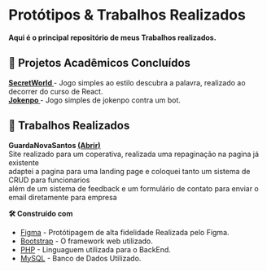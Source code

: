 # Protótipos & Trabalhos Realizados

<strong> Aqui é o principal repositório de meus Trabalhos realizados. </strong>

## 🚀 Projetos Acadêmicos Concluídos

<strong> <a href="https://github.com/GuilhermeBotingnon/Curriculo/tree/main/Prot%C3%B3tipo/SecretWorld"> SecretWorld </a> </strong> - Jogo simples ao estilo descubra a palavra, realizado ao decorrer do curso de React.
<br>
<strong> <a href="https://github.com/GuilhermeBotingnon/Curriculo/tree/main/Prot%C3%B3tipo/jokenpo"> Jokenpo </a> </strong> - Jogo simples de jokenpo contra um bot.

## 🚀 Trabalhos Realizados

<strong> GuardaNovaSantos <a href="https://guardanovadesantos.com.br/"> (Abrir) </a> </strong> <br> Site realizado para um coperativa, realizada uma repaginação na pagina já existente <br>
adaptei a pagina para uma landing page e coloquei tanto um sistema de CRUD para funcionarios <br>
além de um sistema de feedback e um formulário de contato para enviar o email diretamente para empresa <br>

<strong>🛠️ Construído com</strong>

- [Figma](https://www.mysql.com/) - Protótipagem de alta fidelidade Realizada pelo Figma.
- [Bootstrap](https://getbootstrap.com/docs/5.3/getting-started/introduction/) - O framework web utilizado.
- [PHP](https://www.php.net/manual/en/intro.spl.php) - Linguaguem utilizada para o BackEnd.
- [MySQL](https://www.mysql.com/) - Banco de Dados Utilizado.
